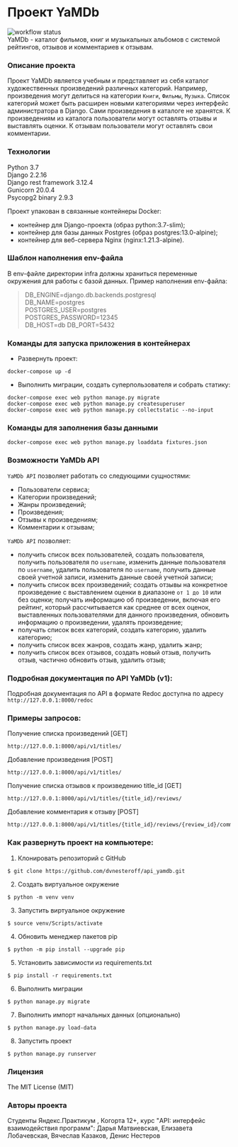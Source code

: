 # Проект YaMDb
![workflow status](https://github.com/DashaMalva/yamdb_final/actions/workflows/yamdb_workflow.yml/badge.svg) <br>
YaMDb - каталог фильмов, книг и музыкальных альбомов с системой рейтингов, отзывов и комментариев к отзывам.
### Описание проекта
Проект YaMDb является учебным и представляет из себя каталог художественных произведений различных категорий. Например, произведения могут  делиться на категории ```Книги```, ```Фильмы```, ```Музыка```. Список категорий может быть расширен новыми категориями через интерфейс администратора в Django. Сами произведения в каталоге не хранятся. К произведениям из каталога пользователи могут оставлять отзывы и выставлять оценки. К отзывам пользователи могут оставлять свои комментарии.

### Технологии
Python 3.7<br>
Django 2.2.16<br>
Django rest framework 3.12.4<br>
Gunicorn 20.0.4<br>
Psycopg2 binary 2.9.3

Проект упакован в связанные контейнеры Docker:
- контейнер для Django-проекта (образ python:3.7-slim);
- контейнер для базы данных Postgres (образ postgres:13.0-alpine);
- контейнер для веб-сервера Nginx (nginx:1.21.3-alpine).

### Шаблон наполнения env-файла
В env-файле директории infra должны храниться переменные окружения для работы с базой данных.
Пример наполнения env-файла:
> DB_ENGINE=django.db.backends.postgresql<br>
> DB_NAME=postgres<br>
> POSTGRES_USER=postgres<br>
> POSTGRES_PASSWORD=12345<br>
> DB_HOST=db
> DB_PORT=5432

### Команды для запуска приложения в контейнерах
- Развернуть проект:
```
docker-compose up -d
```
- Выполнить миграции, создать суперпользователя и собрать статику:
```
docker-compose exec web python manage.py migrate
docker-compose exec web python manage.py createsuperuser
docker-compose exec web python manage.py collectstatic --no-input
```
### Команды для заполнения базы данными
```
docker-compose exec web python manage.py loaddata fixtures.json 
```

### Возможности YaMDb API
```YaMDb API``` позволяет работать со следующими сущностями:
- Пользователи сервиса;
- Категории произведений;
- Жанры произведений;
- Произведения;
- Отзывы к произведениям;
- Комментарии к отзывам;

```YaMDb API``` позволяет:
- получить список всех пользователей, создать пользователя, получить пользователя по ```username```, изменить данные пользователя по ```username```, удалить пользователя по ```username```, получить данные своей учетной записи, изменить данные своей учетной записи;
- получить список всех произведений; создать отзывы на конкретное произведение с выставлением оценки в диапазоне ```от 1 до 10``` или без оценки; получать информацию об произведении, включая его рейтинг, который рассчитывается как среднее от всех оценок, выставленных пользователями для данного произведения, обновить информацию о произведении, удалять произведение; 
- получать список всех категорий, создать категорию, удалить категорию;
- получить список всех жанров, создать жанр, удалить жанр;
- получить список всех отзывов, создать новый отзыв, получить отзыв, частично обновить отзыв, удалить отзыв;

### Подробная документация по API YaMDb (v1):
Подробная документация по API в формате Redoc доступна по адресу
```http://127.0.0.1:8000/redoc```
### Примеры запросов:
Получение списка произведений [GET]
```
http://127.0.0.1:8000/api/v1/titles/
```
Добавление произведения [POST]
```
http://127.0.0.1:8000/api/v1/titles/
```
Получение списка отзывов к произведению title_id [GET]
```
http://127.0.0.1:8000/api/v1/titles/{title_id}/reviews/
```
Добавление комментария к отзыву [POST]
```
http://127.0.0.1:8000/api/v1/titles/{title_id}/reviews/{review_id}/comments/
```

### Как развернуть проект на компьютере:
1. Клонировать репозиторий c GitHub
```
$ git clone https://github.com/dvnesteroff/api_yamdb.git
```
2. Создать виртуальное окружение
```
$ python -m venv venv
```
3. Запустить виртуальное окружение
```
$ source venv/Scripts/activate
```
4. Обновить менеджер пакетов pip
```
$ python -m pip install --upgrade pip
```
5. Установить зависимости из requirements.txt
```
$ pip install -r requirements.txt
```
6. Выполнить миграции
```
$ python manage.py migrate
```
7. Выполнить импорт начальных данных (опционально)
```
$ python manage.py load-data
```
8. Запустить проект
```
$ python manage.py runserver
```

### Лицензия
The MIT License (MIT)

### Авторы проекта
Студенты Яндекс.Практикум , Когорта 12+, курс "API: интерфейс взаимодействия программ": Дарья Матвиевская, Елизавета Лобачевская, Вячеслав Казаков, Денис Нестеров
